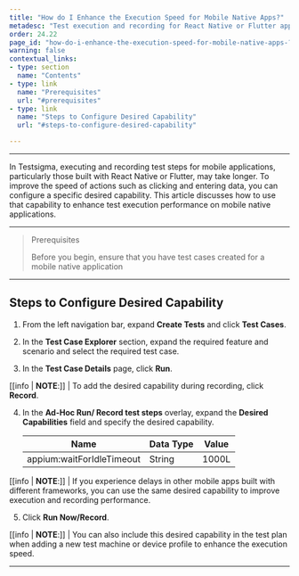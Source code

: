```yaml
---
title: "How do I Enhance the Execution Speed for Mobile Native Apps?"
metadesc: "Test execution and recording for React Native or Flutter apps can be slower in Testsigma. | Learn how to speed up actions using desired capabilities."
order: 24.22
page_id: "how-do-i-enhance-the-execution-speed-for-mobile-native-apps-?"
warning: false
contextual_links:
- type: section
  name: "Contents"
- type: link
  name: "Prerequisites"
  url: "#prerequisites"
- type: link
  name: "Steps to Configure Desired Capability"
  url: "#steps-to-configure-desired-capability"

---
```


---

In Testsigma, executing and recording test steps for mobile applications, particularly those built with React Native or Flutter, may take longer. To improve the speed of actions such as clicking and entering data, you can configure a specific desired capability. This article discusses how to use that capability to enhance test execution performance on mobile native applications.

---

> <p id="prerequisites">Prerequisites</p>
> 
> Before you begin, ensure that you have test cases created for a mobile native application

---

## **Steps to Configure Desired Capability**

1. From the left navigation bar, expand **Create Tests** and click **Test Cases**.

2. In the **Test Case Explorer** section, expand the required feature and scenario and select the required test case. 

3. In the **Test Case Details** page, click **Run**.

[[info | **NOTE**:]]
| To add the desired capability during recording, click **Record**.

4. In the **Ad-Hoc Run/ Record test steps** overlay, expand the **Desired Capabilities** field and specify the desired capability. 

   | **Name** | **Data Type** | **Value** |
   | ------------- | ------------- | ------------- |
   | appium:waitForIdleTimeout | String | 1000L |

[[info | **NOTE**:]]
| If you experience delays in other mobile apps built with different frameworks, you can use the same desired capability to improve execution and recording performance.

5. Click **Run Now/Record**. 

[[info | **NOTE**:]]
| You can also include this desired capability in the test plan when adding a new test machine or device profile to enhance the execution speed. 

---
